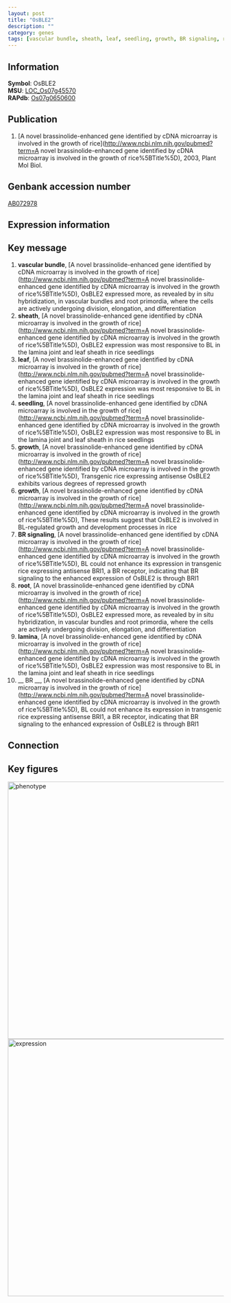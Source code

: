 ```yaml
---
layout: post
title: "OsBLE2"
description: ""
category: genes
tags: [vascular bundle, sheath, leaf, seedling, growth, BR signaling, root, lamina,  BR , Gene]
---
```


## Information
__Symbol__: OsBLE2  
__MSU__: [LOC_Os07g45570](http://rice.plantbiology.msu.edu/cgi-bin/ORF_infopage.cgi?orf=LOC_Os07g45570)  
__RAPdb__: [Os07g0650600](http://rapdb.dna.affrc.go.jp/viewer/gbrowse_details/irgsp1?name=Os07g0650600)  

## Publication
1. [A novel brassinolide-enhanced gene identified by cDNA microarray is involved in the growth of rice](http://www.ncbi.nlm.nih.gov/pubmed?term=A novel brassinolide-enhanced gene identified by cDNA microarray is involved in the growth of rice%5BTitle%5D), 2003, Plant Mol Biol.

## Genbank accession number
[AB072978](http://www.ncbi.nlm.nih.gov/nuccore/AB072978)  

## Expression information

## Key message
1. __vascular bundle__, [A novel brassinolide-enhanced gene identified by cDNA microarray is involved in the growth of rice](http://www.ncbi.nlm.nih.gov/pubmed?term=A novel brassinolide-enhanced gene identified by cDNA microarray is involved in the growth of rice%5BTitle%5D),  OsBLE2 expressed more, as revealed by in situ hybridization, in vascular bundles and root primordia, where the cells are actively undergoing division, elongation, and differentiation
2. __sheath__, [A novel brassinolide-enhanced gene identified by cDNA microarray is involved in the growth of rice](http://www.ncbi.nlm.nih.gov/pubmed?term=A novel brassinolide-enhanced gene identified by cDNA microarray is involved in the growth of rice%5BTitle%5D),  OsBLE2 expression was most responsive to BL in the lamina joint and leaf sheath in rice seedlings
3. __leaf__, [A novel brassinolide-enhanced gene identified by cDNA microarray is involved in the growth of rice](http://www.ncbi.nlm.nih.gov/pubmed?term=A novel brassinolide-enhanced gene identified by cDNA microarray is involved in the growth of rice%5BTitle%5D),  OsBLE2 expression was most responsive to BL in the lamina joint and leaf sheath in rice seedlings
4. __seedling__, [A novel brassinolide-enhanced gene identified by cDNA microarray is involved in the growth of rice](http://www.ncbi.nlm.nih.gov/pubmed?term=A novel brassinolide-enhanced gene identified by cDNA microarray is involved in the growth of rice%5BTitle%5D),  OsBLE2 expression was most responsive to BL in the lamina joint and leaf sheath in rice seedlings
5. __growth__, [A novel brassinolide-enhanced gene identified by cDNA microarray is involved in the growth of rice](http://www.ncbi.nlm.nih.gov/pubmed?term=A novel brassinolide-enhanced gene identified by cDNA microarray is involved in the growth of rice%5BTitle%5D),  Transgenic rice expressing antisense OsBLE2 exhibits various degrees of repressed growth
6. __growth__, [A novel brassinolide-enhanced gene identified by cDNA microarray is involved in the growth of rice](http://www.ncbi.nlm.nih.gov/pubmed?term=A novel brassinolide-enhanced gene identified by cDNA microarray is involved in the growth of rice%5BTitle%5D),  These results suggest that OsBLE2 is involved in BL-regulated growth and development processes in rice
7. __BR signaling__, [A novel brassinolide-enhanced gene identified by cDNA microarray is involved in the growth of rice](http://www.ncbi.nlm.nih.gov/pubmed?term=A novel brassinolide-enhanced gene identified by cDNA microarray is involved in the growth of rice%5BTitle%5D),  BL could not enhance its expression in transgenic rice expressing antisense BRI1, a BR receptor, indicating that BR signaling to the enhanced expression of OsBLE2 is through BRI1
8. __root__, [A novel brassinolide-enhanced gene identified by cDNA microarray is involved in the growth of rice](http://www.ncbi.nlm.nih.gov/pubmed?term=A novel brassinolide-enhanced gene identified by cDNA microarray is involved in the growth of rice%5BTitle%5D),  OsBLE2 expressed more, as revealed by in situ hybridization, in vascular bundles and root primordia, where the cells are actively undergoing division, elongation, and differentiation
9. __lamina__, [A novel brassinolide-enhanced gene identified by cDNA microarray is involved in the growth of rice](http://www.ncbi.nlm.nih.gov/pubmed?term=A novel brassinolide-enhanced gene identified by cDNA microarray is involved in the growth of rice%5BTitle%5D),  OsBLE2 expression was most responsive to BL in the lamina joint and leaf sheath in rice seedlings
10. __ BR __, [A novel brassinolide-enhanced gene identified by cDNA microarray is involved in the growth of rice](http://www.ncbi.nlm.nih.gov/pubmed?term=A novel brassinolide-enhanced gene identified by cDNA microarray is involved in the growth of rice%5BTitle%5D),  BL could not enhance its expression in transgenic rice expressing antisense BRI1, a BR receptor, indicating that BR signaling to the enhanced expression of OsBLE2 is through BRI1

## Connection

## Key figures
<img src="http://ricencode.github.io/images/OsBLE2.pheno.png" alt="phenotype"  style="width: 600px;"/>

<img src="http://ricencode.github.io/images/OsBLE2.exp.png" alt="expression"  style="width: 600px;"/>


